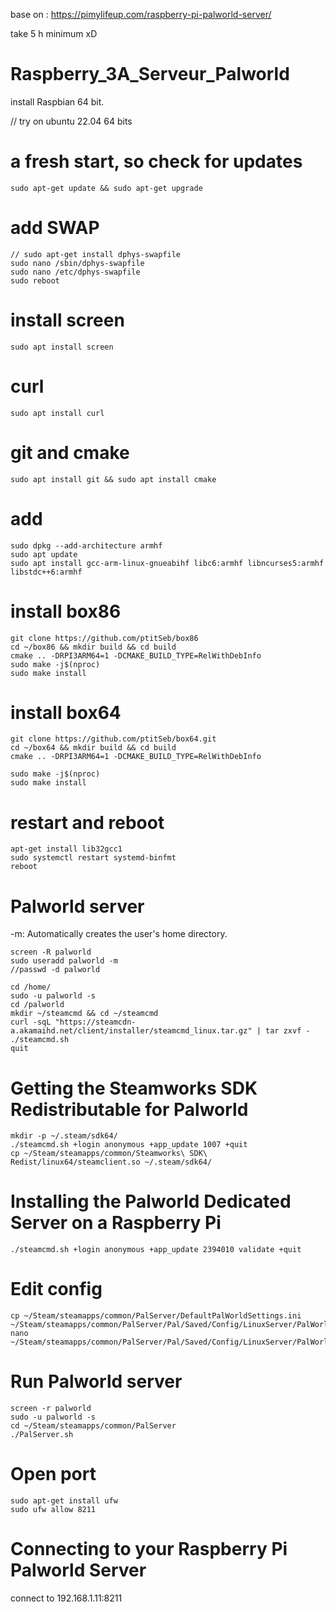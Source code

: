 base on : https://pimylifeup.com/raspberry-pi-palworld-server/ 

take 5 h minimum xD

# Raspberry_3A_Serveur_Palworld

install Raspbian 64 bit.

// try on ubuntu 22.04 64 bits

# a fresh start, so check for updates
```
sudo apt-get update && sudo apt-get upgrade
```
# add SWAP
```
// sudo apt-get install dphys-swapfile
sudo nano /sbin/dphys-swapfile
sudo nano /etc/dphys-swapfile
sudo reboot
```
# install screen
```
sudo apt install screen
```
# curl
```
sudo apt install curl
```

# git and cmake
```
sudo apt install git && sudo apt install cmake
```

# add
```
sudo dpkg --add-architecture armhf
sudo apt update
sudo apt install gcc-arm-linux-gnueabihf libc6:armhf libncurses5:armhf libstdc++6:armhf
```

# install box86
```
git clone https://github.com/ptitSeb/box86
cd ~/box86 && mkdir build && cd build
cmake .. -DRPI3ARM64=1 -DCMAKE_BUILD_TYPE=RelWithDebInfo
sudo make -j$(nproc)
sudo make install
```

# install box64
```
git clone https://github.com/ptitSeb/box64.git
cd ~/box64 && mkdir build && cd build
cmake .. -DRPI3ARM64=1 -DCMAKE_BUILD_TYPE=RelWithDebInfo

sudo make -j$(nproc)
sudo make install
```

# restart and reboot

```
apt-get install lib32gcc1
sudo systemctl restart systemd-binfmt
reboot
```

# Palworld server
-m: Automatically creates the user's home directory.
```
screen -R palworld
sudo useradd palworld -m 
//passwd -d palworld
```

```
cd /home/
sudo -u palworld -s
cd /palworld
mkdir ~/steamcmd && cd ~/steamcmd
curl -sqL "https://steamcdn-a.akamaihd.net/client/installer/steamcmd_linux.tar.gz" | tar zxvf -
./steamcmd.sh
quit
```

# Getting the Steamworks SDK Redistributable for Palworld
```
mkdir -p ~/.steam/sdk64/
./steamcmd.sh +login anonymous +app_update 1007 +quit
cp ~/Steam/steamapps/common/Steamworks\ SDK\ Redist/linux64/steamclient.so ~/.steam/sdk64/
```
# Installing the Palworld Dedicated Server on a Raspberry Pi
```
./steamcmd.sh +login anonymous +app_update 2394010 validate +quit
```

# Edit config
```
cp ~/Steam/steamapps/common/PalServer/DefaultPalWorldSettings.ini ~/Steam/steamapps/common/PalServer/Pal/Saved/Config/LinuxServer/PalWorldSettings.ini
nano ~/Steam/steamapps/common/PalServer/Pal/Saved/Config/LinuxServer/PalWorldSettings.ini
```

# Run Palworld server
```
screen -r palworld
sudo -u palworld -s
cd ~/Steam/steamapps/common/PalServer
./PalServer.sh
```

# Open port
```
sudo apt-get install ufw
sudo ufw allow 8211
```

# Connecting to your Raspberry Pi Palworld Server
connect to 192.168.1.11:8211
